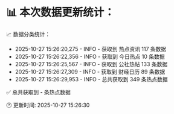 📊 本次数据更新统计：
==========================

📈 数据分类统计：
- 2025-10-27 15:26:20,275 - INFO - 获取到 热点资讯 117 条数据
- 2025-10-27 15:26:22,356 - INFO - 获取到 今日热点 10 条数据
- 2025-10-27 15:26:25,567 - INFO - 获取到 公社热帖 133 条数据
- 2025-10-27 15:26:27,309 - INFO - 获取到 财经日历 89 条数据
- 2025-10-27 15:26:29,953 - INFO - 总共获取到 349 条热点数据

✅ 总共获取到 - 条热点数据

🕐 更新时间: 2025-10-27 15:26:30
